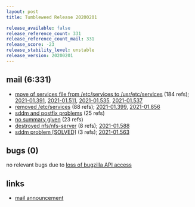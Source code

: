 ```yaml
---
layout: post
title: Tumbleweed Release 20200201

release_available: false
release_reference_count: 331
release_reference_count_mail: 331
release_score: -23
release_stability_level: unstable
release_version: 20200201
---
```


## mail (6:331)

- [move of services file from /etc/services to /usr/etc/services](https://lists.opensuse.org/opensuse-factory/2020-02/msg00023.html) (184 refs); [2021-01.391](https://github.com/boombatower/tumbleweed-review/issues/10), [2021-01.511](https://github.com/boombatower/tumbleweed-review/issues/10), [2021-01.535](https://github.com/boombatower/tumbleweed-review/issues/10), [2021-01.537](https://github.com/boombatower/tumbleweed-review/issues/10)
- [removed /etc/services](https://lists.opensuse.org/opensuse-factory/2020-02/msg00031.html) (88 refs); [2021-01.399](https://github.com/boombatower/tumbleweed-review/issues/10), [2021-01.856](https://github.com/boombatower/tumbleweed-review/issues/10)
- [sddm and postfix problems](https://lists.opensuse.org/opensuse-factory/2020-02/msg00052.html) (25 refs)
- [no summary given](https://github.com/boombatower/tumbleweed-review/issues/10) (23 refs)
- [destroyed nfs/nfs-server](https://lists.opensuse.org/opensuse-factory/2020-02/msg00220.html) (8 refs); [2021-01.588](https://github.com/boombatower/tumbleweed-review/issues/10)
- [sddm problem \[SOLVED\]](https://github.com/boombatower/tumbleweed-review/issues/10) (3 refs); [2021-01.563](https://github.com/boombatower/tumbleweed-review/issues/10)

## bugs (0)

<!--more-->

no relevant bugs due to [loss of bugzilla API access](https://bugzilla.opensuse.org/show_bug.cgi?id=1157722)



## links

- [mail announcement](https://github.com/boombatower/tumbleweed-review/issues/10)
